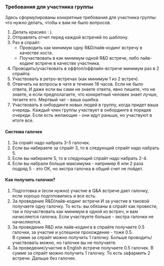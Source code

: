 ### Требования для участника группы

Здесь сформулированы конкретные требования для участника группы: что нужно делать,
чтобы к вам не было вопросов.

1. Делать красиво : ).
2. Отправлять отчет перед каждой встречей по шаблону.
3. Раз в спрайт:
   - Проводить как минимум одну R&D/лайв-кодинг встречу в качестве хоста.
   - Поучаствовать в как минимум одной R&D встрече, либо лайв-кодинг встрече
     в качестве участника.
4. Проводить/участвовать в оффтоп/оффлайн-встрече минимум раз в 2 спрайта.
5. Участвовать в ретро-встречах (как минимум 1 из 2 встреч).
6. Отвечать на вопросы в чате в течение 18 часов.
   Если не было ответа, И даже если вы сами не знаете ответа, явно пишите,
   что не знаете, и если предполагаете, что конкретный человек знает лучше,
   тегаете его. Мертвый чат - ваша ошибка.
7. Участвовать в онбординге новых людей в группу, когда придет ваша очередь.
   Каждый член группы участвует в онбординге в порядке очереди. Если есть
   желающие - они идут раньше, но участвуют в итоге все.

#### Система галочек
1. За спрайт надо набрать 3-5 галочек.
2. Если вы набираете за спрайт 3, то в следующий спрайт надо набрать 5.
3. Если вы набираете 5, то в следующий спрайт надо набрать 2-4.
4. Если вы набрали больше максимума - например 6 или 2 раза подряд 5 - это ОК,
    но экстра галочка в общий счет не пойдет.

#### Как получить галочки?
1. Подготовка и (если нужно) участие в Q&A встрече дает галочку, если хорошо подготовились и все есть.
2. За проведение R&D/лайв-кодинг встречи И за участие в таковой получаете одну галочку.
    То есть: вы обязаны в спрайт как провести, так и поучаствовать как минимум в одной из встреч,
и вам начисляется галочка. Если участвуете больше - экстра галочки не начисляются.
3. За проведение R&D или лайв-кодинга в спрайте получаете 0.5 галочки,
   за участие и успешное прохождение - тоже 0.5.  
   В сумме за спрайт можно получить 1 галочку.
   Больше проводить/участвовать можно, но галочки вы не получаете.
4. За проведение/участие в English встрече получаете 0.5 галочек.
   В сумме за спрайт можно получить 1 галочку.
   То есть зафармить 2 встречи. Дальше без галочек.
